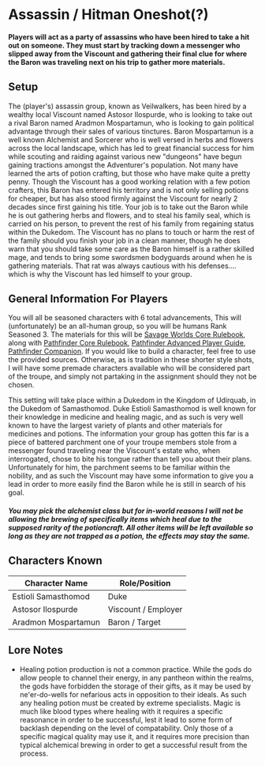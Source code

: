 # Assassin / Hitman Oneshot(?)

#### Players will act as a party of assassins who have been hired to take a hit out on someone. They must start by tracking down a messenger who slipped away from the Viscount and gathering their final clue for where the Baron was traveling next on his trip to gather more materials.

## Setup
The (player's) assassin group, known as Veilwalkers, has been hired by a wealthy local Viscount named Astosor Ilospurde, who is looking to take out a rival Baron named Aradmon Mospartamun, who is looking to gain political advantage through their sales of various tinctures. Baron Mospartamun is a well known Alchemist and Sorcerer who is well versed in herbs and flowers across the local landscape, which has led to great financial success for him while scouting and raiding against various new "dungeons" have begun gaining tractions amongst the Adventurer's population. Not many have learned the arts of potion crafting, but those who have make quite a pretty penny. Though the Viscount has a good working relation with a few potion crafters, this Baron has entered his territory and is not only selling potions for cheaper, but has also stood firmly against the Viscount for nearly 2 decades since first gaining his title. Your job is to take out the Baron while he is out gathering herbs and flowers, and to steal his family seal, which is carried on his person, to prevent the rest of his family from regaining status within the Dukedom. The Viscount has no plans to touch or harm the rest of the family should you finish your job in a clean manner, though he does warn that you should take some care as the Baron himself is a rather skilled mage, and tends to bring some swordsmen bodyguards around when he is gathering materials. That rat was always cautious with his defenses.... which is why the Viscount has led himself to your group.

## General Information For Players
You will all be seasoned characters with 6 total advancements, This will (unfortunately) be an all-human group, so you will be humans Rank Seasoned 3. The materials for this will be [Savage Worlds Core Rulebook](https://drive.google.com/file/d/18PLbw2WheFH1n9rGLae7dLc-P4muhiMc/view), along with [Pathfinder Core Rulebook](https://drive.google.com/file/d/1lVpF_FuD-n1idbxHJ0tU9g4q0znLnlaJ/view), [Pathfinder Advanced Player Guide](https://drive.google.com/file/d/1pg5DyNaXC63pvwb5oehgbRyP6IXvMGVc/view), [Pathfinder Companion](https://drive.google.com/file/d/1MPOq5ys8jhdgdgAqqMZCoYd_unEHyLhz/view). If you would like to build a character, feel free to use the provided sources. Otherwise, as is tradition in these shorter style shots, I will have some premade characters available who will be considered part of the troupe, and simply not partaking in the assignment should they not be chosen.

This setting will take place within a Dukedom in the Kingdom of Udirquab, in the Dukedom of Samasthomod. Duke Estioli Samasthomod is well known for their knowledge in medicine and healing magic, and as such is very well known to have the largest variety of plants and other materials for medicines and potions. The information your group has gotten this far is a piece of battered parchment one of your troupe members stole from a messenger found traveling near the Viscount's estate who, when interrogated, chose to bite his tongue rather than tell you about their plans. Unfortunately for him, the parchment seems to be familiar within the nobility, and as such the Viscount may have some information to give you a lead in order to more easily find the Baron while he is still in search of his goal.

##### You may pick the alchemist class but for in-world reasons I will not be allowing the brewing of specifically items which heal due to the supposed rarity of the potioncraft. All other items will be left available so long as they are not trapped as a potion, the effects may stay the same.

## Characters Known
|Character Name|Role/Position|
|-|-|
|Estioli Samasthomod|Duke|
|Astosor Ilospurde|Viscount / Employer|
|Aradmon Mospartamun|Baron / Target|

## Lore Notes
- Healing potion production is not a common practice. While the gods do allow people to channel their energy, in any pantheon within the realms, the gods have forbidden the storage of their gifts, as it may be used by ne'er-do-wells for nefarious acts in opposition to their ideals. As such any healing potion must be created by extreme specialists. Magic is much like blood types where healing with it requires a specific reasonance in order to be successful, lest it lead to some form of backlash depending on the level of compatability. Only those of a specific magical quality may use it, and it requires more precision than typical alchemical brewing in order to get a successful result from the process.
